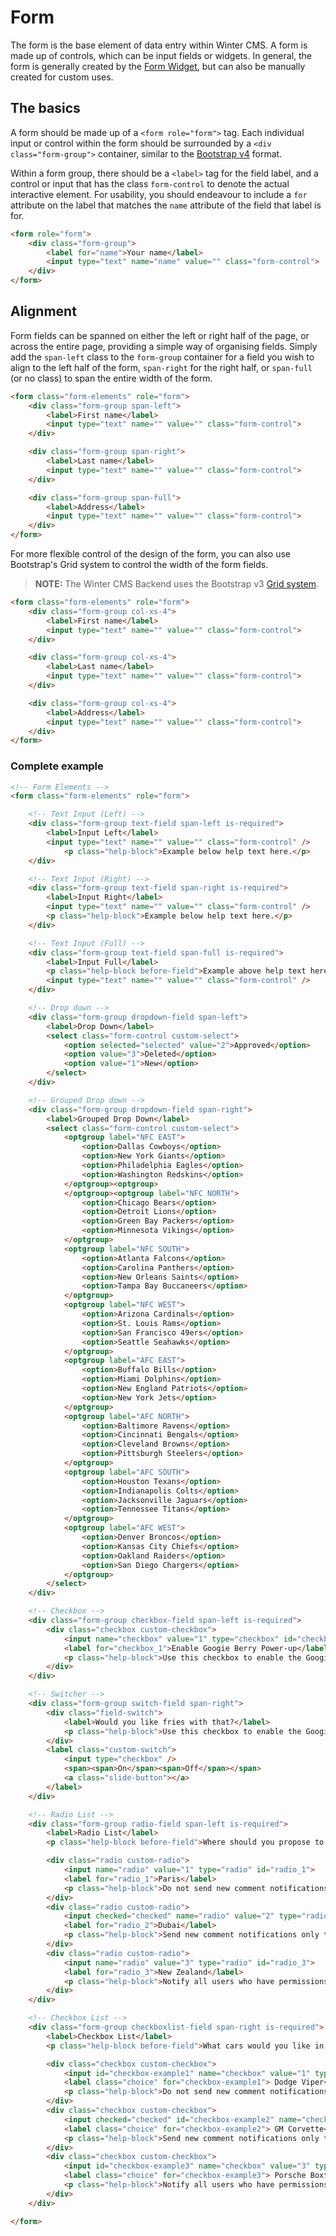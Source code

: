 # Form

The form is the base element of data entry within Winter CMS. A form is made up of controls, which can be input fields or widgets. In general, the form is generally created by the [Form Widget](/v1.2/docs/backend/forms), but can also be manually created for custom uses.

## The basics

A form should be made up of a `<form role="form">` tag. Each individual input or control within the form should be surrounded by a `<div class="form-group">` container, similar to the [Bootstrap v4](https://getbootstrap.com/docs/4.6/components/forms/) format.

Within a form group, there should be a `<label>` tag for the field label, and a control or input that has the class `form-control` to denote the actual interactive element. For usability, you should endeavour to include a `for` attribute on the label that matches the `name` attribute of the field that label is for.

```html
<form role="form">
    <div class="form-group">
        <label for="name">Your name</label>
        <input type="text" name="name" value="" class="form-control">
    </div>
</form>
```

## Alignment

Form fields can be spanned on either the left or right half of the page, or across the entire page, providing a simple way of organising fields. Simply add the `span-left` class to the `form-group` container for a field you wish to align to the left half of the form, `span-right` for the right half, or `span-full` (or no class) to span the entire width of the form.

```html
<form class="form-elements" role="form">
    <div class="form-group span-left">
        <label>First name</label>
        <input type="text" name="" value="" class="form-control">
    </div>

    <div class="form-group span-right">
        <label>Last name</label>
        <input type="text" name="" value="" class="form-control">
    </div>

    <div class="form-group span-full">
        <label>Address</label>
        <input type="text" name="" value="" class="form-control">
    </div>
</form>
```

For more flexible control of the design of the form, you can also use Bootstrap's Grid system to control the width of the form fields.

> **NOTE:** The Winter CMS Backend uses the Bootstrap v3 [Grid system](https://getbootstrap.com/docs/3.4/css/#gridhttps://getbootstrap.com/docs/3.4/css/#grid).

```html
<form class="form-elements" role="form">
    <div class="form-group col-xs-4">
        <label>First name</label>
        <input type="text" name="" value="" class="form-control">
    </div>

    <div class="form-group col-xs-4">
        <label>Last name</label>
        <input type="text" name="" value="" class="form-control">
    </div>

    <div class="form-group col-xs-4">
        <label>Address</label>
        <input type="text" name="" value="" class="form-control">
    </div>
</form>
```

### Complete example

```html
<!-- Form Elements -->
<form class="form-elements" role="form">

    <!-- Text Input (Left) -->
    <div class="form-group text-field span-left is-required">
        <label>Input Left</label>
        <input type="text" name="" value="" class="form-control" />
            <p class="help-block">Example below help text here.</p>
    </div>

    <!-- Text Input (Right) -->
    <div class="form-group text-field span-right is-required">
        <label>Input Right</label>
        <input type="text" name="" value="" class="form-control" />
        <p class="help-block">Example below help text here.</p>
    </div>

    <!-- Text Input (Full) -->
    <div class="form-group text-field span-full is-required">
        <label>Input Full</label>
        <p class="help-block before-field">Example above help text here.</p>
        <input type="text" name="" value="" class="form-control" />
    </div>

    <!-- Drop down -->
    <div class="form-group dropdown-field span-left">
        <label>Drop Down</label>
        <select class="form-control custom-select">
            <option selected="selected" value="2">Approved</option>
            <option value="3">Deleted</option>
            <option value="1">New</option>
        </select>
    </div>

    <!-- Grouped Drop down -->
    <div class="form-group dropdown-field span-right">
        <label>Grouped Drop Down</label>
        <select class="form-control custom-select">
            <optgroup label="NFC EAST">
                <option>Dallas Cowboys</option>
                <option>New York Giants</option>
                <option>Philadelphia Eagles</option>
                <option>Washington Redskins</option>
            </optgroup><optgroup>
            </optgroup><optgroup label="NFC NORTH">
                <option>Chicago Bears</option>
                <option>Detroit Lions</option>
                <option>Green Bay Packers</option>
                <option>Minnesota Vikings</option>
            </optgroup>
            <optgroup label="NFC SOUTH">
                <option>Atlanta Falcons</option>
                <option>Carolina Panthers</option>
                <option>New Orleans Saints</option>
                <option>Tampa Bay Buccaneers</option>
            </optgroup>
            <optgroup label="NFC WEST">
                <option>Arizona Cardinals</option>
                <option>St. Louis Rams</option>
                <option>San Francisco 49ers</option>
                <option>Seattle Seahawks</option>
            </optgroup>
            <optgroup label="AFC EAST">
                <option>Buffalo Bills</option>
                <option>Miami Dolphins</option>
                <option>New England Patriots</option>
                <option>New York Jets</option>
            </optgroup>
            <optgroup label="AFC NORTH">
                <option>Baltimore Ravens</option>
                <option>Cincinnati Bengals</option>
                <option>Cleveland Browns</option>
                <option>Pittsburgh Steelers</option>
            </optgroup>
            <optgroup label="AFC SOUTH">
                <option>Houston Texans</option>
                <option>Indianapolis Colts</option>
                <option>Jacksonville Jaguars</option>
                <option>Tennessee Titans</option>
            </optgroup>
            <optgroup label="AFC WEST">
                <option>Denver Broncos</option>
                <option>Kansas City Chiefs</option>
                <option>Oakland Raiders</option>
                <option>San Diego Chargers</option>
            </optgroup>
        </select>
    </div>

    <!-- Checkbox -->
    <div class="form-group checkbox-field span-left is-required">
        <div class="checkbox custom-checkbox">
            <input name="checkbox" value="1" type="checkbox" id="checkbox_1">
            <label for="checkbox_1">Enable Googie Berry Power-up</label>
            <p class="help-block">Use this checkbox to enable the Googie Berry power-up specifically for this page. You can configure the Googie Berry power-up on the System Settings and Dashboard page.</p>
        </div>
    </div>

    <!-- Switcher -->
    <div class="form-group switch-field span-right">
        <div class="field-switch">
            <label>Would you like fries with that?</label>
            <p class="help-block">Use this checkbox to enable the Googie Berry power-up specifically for this page. You can configure the Googie Berry power-up on the System Settings and Dashboard page.</p>
        </div>
        <label class="custom-switch">
            <input type="checkbox" />
            <span><span>On</span><span>Off</span></span>
            <a class="slide-button"></a>
        </label>
    </div>

    <!-- Radio List -->
    <div class="form-group radio-field span-left is-required">
        <label>Radio List</label>
        <p class="help-block before-field">Where should you propose to your beautiful girl?</p>

        <div class="radio custom-radio">
            <input name="radio" value="1" type="radio" id="radio_1">
            <label for="radio_1">Paris</label>
            <p class="help-block">Do not send new comment notifications.</p>
        </div>
        <div class="radio custom-radio">
            <input checked="checked" name="radio" value="2" type="radio" id="radio_2">
            <label for="radio_2">Dubai</label>
            <p class="help-block">Send new comment notifications only to post author.</p>
        </div>
        <div class="radio custom-radio">
            <input name="radio" value="3" type="radio" id="radio_3">
            <label for="radio_3">New Zealand</label>
            <p class="help-block">Notify all users who have permissions to receive blog notifications.</p>
        </div>
    </div>

    <!-- Checkbox List -->
    <div class="form-group checkboxlist-field span-right is-required">
        <label>Checkbox List</label>
        <p class="help-block before-field">What cars would you like in your garage?</p>

        <div class="checkbox custom-checkbox">
            <input id="checkbox-example1" name="checkbox" value="1" type="checkbox">
            <label class="choice" for="checkbox-example1"> Dodge Viper</label>
            <p class="help-block">Do not send new comment notifications.</p>
        </div>
        <div class="checkbox custom-checkbox">
            <input checked="checked" id="checkbox-example2" name="checkbox" value="2" type="checkbox">
            <label class="choice" for="checkbox-example2"> GM Corvette</label>
            <p class="help-block">Send new comment notifications only to post author.</p>
        </div>
        <div class="checkbox custom-checkbox">
            <input id="checkbox-example3" name="checkbox" value="3" type="checkbox">
            <label class="choice" for="checkbox-example3"> Porsche Boxter</label>
            <p class="help-block">Notify all users who have permissions to receive blog notifications.</p>
        </div>
    </div>

</form>
```
